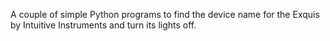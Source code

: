 A couple of simple Python programs to find the device name for the Exquis by Intuitive Instruments and turn its lights off.
